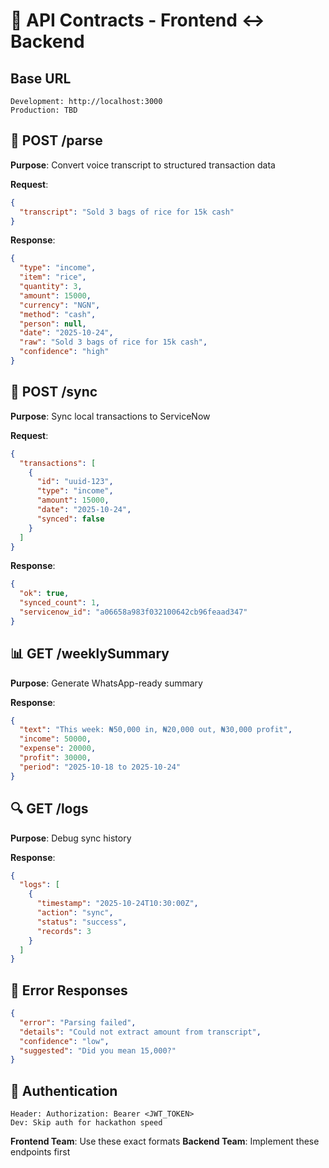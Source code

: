 # 🔌 API Contracts - Frontend ↔ Backend

## Base URL
```
Development: http://localhost:3000
Production: TBD
```

## 🎤 POST /parse
**Purpose**: Convert voice transcript to structured transaction data

**Request**:
```json
{
  "transcript": "Sold 3 bags of rice for 15k cash"
}
```

**Response**:
```json
{
  "type": "income",
  "item": "rice", 
  "quantity": 3,
  "amount": 15000,
  "currency": "NGN",
  "method": "cash",
  "person": null,
  "date": "2025-10-24",
  "raw": "Sold 3 bags of rice for 15k cash",
  "confidence": "high"
}
```

## 🔄 POST /sync
**Purpose**: Sync local transactions to ServiceNow

**Request**:
```json
{
  "transactions": [
    {
      "id": "uuid-123",
      "type": "income",
      "amount": 15000,
      "date": "2025-10-24",
      "synced": false
    }
  ]
}
```

**Response**:
```json
{
  "ok": true,
  "synced_count": 1,
  "servicenow_id": "a06658a983f032100642cb96feaad347"
}
```

## 📊 GET /weeklySummary
**Purpose**: Generate WhatsApp-ready summary

**Response**:
```json
{
  "text": "This week: ₦50,000 in, ₦20,000 out, ₦30,000 profit",
  "income": 50000,
  "expense": 20000,
  "profit": 30000,
  "period": "2025-10-18 to 2025-10-24"
}
```

## 🔍 GET /logs
**Purpose**: Debug sync history

**Response**:
```json
{
  "logs": [
    {
      "timestamp": "2025-10-24T10:30:00Z",
      "action": "sync",
      "status": "success",
      "records": 3
    }
  ]
}
```

## 🚨 Error Responses
```json
{
  "error": "Parsing failed",
  "details": "Could not extract amount from transcript",
  "confidence": "low",
  "suggested": "Did you mean 15,000?"
}
```

## 🔐 Authentication
```
Header: Authorization: Bearer <JWT_TOKEN>
Dev: Skip auth for hackathon speed
```

**Frontend Team**: Use these exact formats
**Backend Team**: Implement these endpoints first